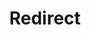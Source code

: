 ﻿---
layout: src/layouts/Redirect.astro
title: Redirect
redirect: /docs/runbooks/runbook-examples/emergency
pubDate:  2023-01-01
navSearch: false
navSitemap: false
navMenu: false
---
